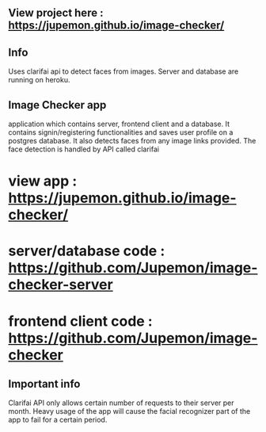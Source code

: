 ## View project here : https://jupemon.github.io/image-checker/

## Info
Uses clarifai api to detect faces from images. Server and database are running on heroku.

## Image Checker app
application which contains server, frontend client and a database. It contains signin/registering functionalities and saves user profile on a postgres database. It also detects faces from any image links provided. The face detection is handled by API called clarifai 

# view app : https://jupemon.github.io/image-checker/
# server/database code : https://github.com/Jupemon/image-checker-server
# frontend client code : https://github.com/Jupemon/image-checker

## Important info
Clarifai API only allows certain number of requests to their server per month. Heavy usage of the app will cause the facial recognizer part of the app to fail for a certain period.
